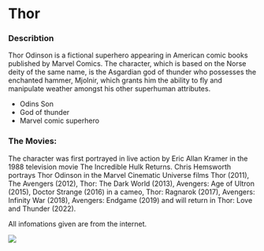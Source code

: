 # Thor


### Describtion

Thor Odinson is a fictional superhero appearing in American comic books published by Marvel Comics. The character, which is based on the Norse deity of the same name, is the Asgardian god of thunder who possesses the enchanted hammer, Mjolnir, which grants him the ability to fly and manipulate weather amongst his other superhuman attributes.

* Odins Son
* God of thunder
* Marvel comic superhero


### The Movies:
The character was first portrayed in live action by Eric Allan Kramer in the 1988 television movie The Incredible Hulk Returns. Chris Hemsworth portrays Thor Odinson in the Marvel Cinematic Universe films Thor (2011), The Avengers (2012), Thor: The Dark World (2013), Avengers: Age of Ultron (2015), Doctor Strange (2016) in a cameo, Thor: Ragnarok (2017), Avengers: Infinity War (2018), Avengers: Endgame (2019) and will return in Thor: Love and Thunder (2022).

All infomations given are from the internet.


<img src="https://assets.cdn.moviepilot.de/files/1ce275d720693907e843c63fc435ace11222ad1205c10dd6bfd473ad2345/fill/992/477/thor.jpg">
